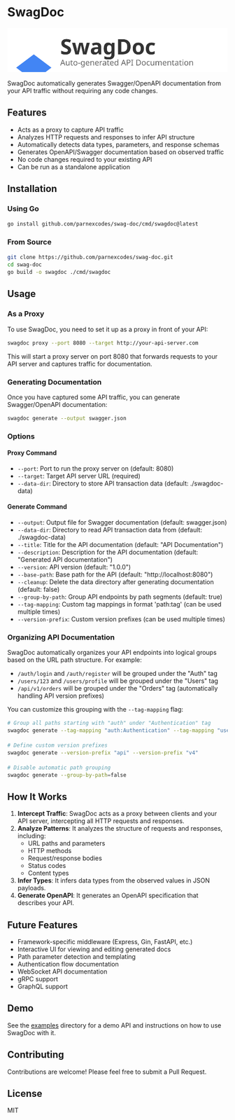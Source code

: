 # SwagDoc

![SwagDoc Logo](docs/logo.svg)

SwagDoc automatically generates Swagger/OpenAPI documentation from your API traffic without requiring any code changes.

## Features

- Acts as a proxy to capture API traffic
- Analyzes HTTP requests and responses to infer API structure
- Automatically detects data types, parameters, and response schemas
- Generates OpenAPI/Swagger documentation based on observed traffic
- No code changes required to your existing API
- Can be run as a standalone application

## Installation

### Using Go

```bash
go install github.com/parnexcodes/swag-doc/cmd/swagdoc@latest
```

### From Source

```bash
git clone https://github.com/parnexcodes/swag-doc.git
cd swag-doc
go build -o swagdoc ./cmd/swagdoc
```

## Usage

### As a Proxy

To use SwagDoc, you need to set it up as a proxy in front of your API:

```bash
swagdoc proxy --port 8080 --target http://your-api-server.com
```

This will start a proxy server on port 8080 that forwards requests to your API server and captures traffic for documentation.

### Generating Documentation

Once you have captured some API traffic, you can generate Swagger/OpenAPI documentation:

```bash
swagdoc generate --output swagger.json
```

### Options

#### Proxy Command

- `--port`: Port to run the proxy server on (default: 8080)
- `--target`: Target API server URL (required)
- `--data-dir`: Directory to store API transaction data (default: ./swagdoc-data)

#### Generate Command

- `--output`: Output file for Swagger documentation (default: swagger.json)
- `--data-dir`: Directory to read API transaction data from (default: ./swagdoc-data)
- `--title`: Title for the API documentation (default: "API Documentation")
- `--description`: Description for the API documentation (default: "Generated API documentation")
- `--version`: API version (default: "1.0.0")
- `--base-path`: Base path for the API (default: "http://localhost:8080")
- `--cleanup`: Delete the data directory after generating documentation (default: false)
- `--group-by-path`: Group API endpoints by path segments (default: true)
- `--tag-mapping`: Custom tag mappings in format 'path:tag' (can be used multiple times)
- `--version-prefix`: Custom version prefixes (can be used multiple times)

### Organizing API Documentation

SwagDoc automatically organizes your API endpoints into logical groups based on the URL path structure. For example:

- `/auth/login` and `/auth/register` will be grouped under the "Auth" tag
- `/users/123` and `/users/profile` will be grouped under the "Users" tag
- `/api/v1/orders` will be grouped under the "Orders" tag (automatically handling API version prefixes)

You can customize this grouping with the `--tag-mapping` flag:

```bash
# Group all paths starting with "auth" under "Authentication" tag
swagdoc generate --tag-mapping "auth:Authentication" --tag-mapping "users:User Management"

# Define custom version prefixes
swagdoc generate --version-prefix "api" --version-prefix "v4"

# Disable automatic path grouping
swagdoc generate --group-by-path=false
```

## How It Works

1. **Intercept Traffic**: SwagDoc acts as a proxy between clients and your API server, intercepting all HTTP requests and responses.
2. **Analyze Patterns**: It analyzes the structure of requests and responses, including:
   - URL paths and parameters
   - HTTP methods
   - Request/response bodies
   - Status codes
   - Content types
3. **Infer Types**: It infers data types from the observed values in JSON payloads.
4. **Generate OpenAPI**: It generates an OpenAPI specification that describes your API.

## Future Features

- Framework-specific middleware (Express, Gin, FastAPI, etc.)
- Interactive UI for viewing and editing generated docs
- Path parameter detection and templating
- Authentication flow documentation
- WebSocket API documentation
- gRPC support
- GraphQL support

## Demo

See the [examples](examples/) directory for a demo API and instructions on how to use SwagDoc with it.

## Contributing

Contributions are welcome! Please feel free to submit a Pull Request.

## License

MIT 